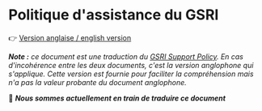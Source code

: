 # Politique d'assistance du GSRI

👉 [Version anglaise / english version](./SUPPORT.md)

***Note :** ce document est une traduction du [GSRI Support Policy](./SUPPORT.md). En cas d'incohérence entre les deux documents, c'est la version anglophone qui s'applique. Cette version est fournie pour faciliter la compréhension mais n'a pas la valeur probante du document anglophone.*

👷 ***Nous sommes actuellement en train de traduire ce document***